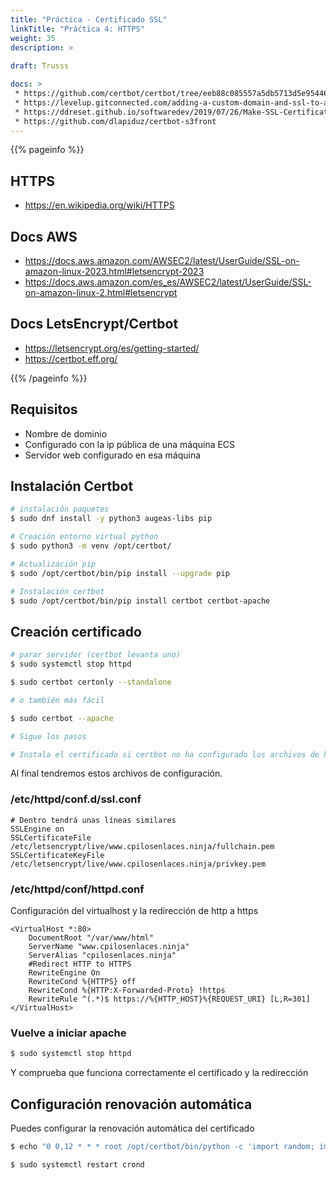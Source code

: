 ```yaml
---
title: "Práctica - Certificado SSL"
linkTitle: "Práćtica 4: HTTPS"
weight: 35
description: >
   
draft: Trusss

docs: >
 * https://github.com/certbot/certbot/tree/eeb88c085557a5db5713d5e95446d4a0a932b7ca/certbot-dns-route53
 * https://levelup.gitconnected.com/adding-a-custom-domain-and-ssl-to-aws-ec2-a2eca296facd
 * https://ddreset.github.io/softwaredev/2019/07/26/Make-SSL-Certificate-for-AWS-S3-Website-with-Let%27s-Encrypt-and-Auto-Renew-It.html
 * https://github.com/dlapiduz/certbot-s3front
---
```


{{% pageinfo %}}
## HTTPS
* https://en.wikipedia.org/wiki/HTTPS

## Docs AWS
* https://docs.aws.amazon.com/AWSEC2/latest/UserGuide/SSL-on-amazon-linux-2023.html#letsencrypt-2023
* https://docs.aws.amazon.com/es_es/AWSEC2/latest/UserGuide/SSL-on-amazon-linux-2.html#letsencrypt

## Docs LetsEncrypt/Certbot
* https://letsencrypt.org/es/getting-started/
* https://certbot.eff.org/

{{% /pageinfo %}}

## Requisitos
* Nombre de dominio
* Configurado con la ip pública de una máquina ECS 
* Servidor web configurado en esa máquina

## Instalación Certbot

```bash
# instalación paquetes
$ sudo dnf install -y python3 augeas-libs pip

# Creación entorno virtual python
$ sudo python3 -m venv /opt/certbot/

# Actualización pip 
$ sudo /opt/certbot/bin/pip install --upgrade pip

# Instalación certbot
$ sudo /opt/certbot/bin/pip install certbot certbot-apache
```

## Creación certificado

```bash
# parar servidor (certbot levanta uno)
$ sudo systemctl stop httpd

$ sudo certbot certonly --standalone

# o también más fácil

$ sudo certbot --apache

# Sigue los pasos

# Instala el certificado si certbot no ha configurado los archivos de httpd
```

Al final tendremos estos archivos de configuración.

###  /etc/httpd/conf.d/ssl.conf 

```apacheconf
# Dentro tendrá unas líneas similares
SSLEngine on
SSLCertificateFile /etc/letsencrypt/live/www.cpilosenlaces.ninja/fullchain.pem
SSLCertificateKeyFile  /etc/letsencrypt/live/www.cpilosenlaces.ninja/privkey.pem
```

### /etc/httpd/conf/httpd.conf 
Configuración del virtualhost y la redirección de http a https

```apacheconf
<VirtualHost *:80>
    DocumentRoot "/var/www/html"
    ServerName "www.cpilosenlaces.ninja"
    ServerAlias "cpilosenlaces.ninja"
    #Redirect HTTP to HTTPS
    RewriteEngine On 
    RewriteCond %{HTTPS} off
    RewriteCond %{HTTP:X-Forwarded-Proto} !https 
    RewriteRule ^(.*)$ https://%{HTTP_HOST}%{REQUEST_URI} [L,R=301]
</VirtualHost>
```
### Vuelve a iniciar apache

```bash
$ sudo systemctl stop httpd
```
Y comprueba que funciona correctamente el certificado y la redirección

## Configuración renovación automática
Puedes configurar la renovación automática del certificado

```bash
$ echo "0 0,12 * * * root /opt/certbot/bin/python -c 'import random; import time; time.sleep(random.random() * 3600)' && sudo certbot renew -q" | sudo tee -a /etc/crontab > /dev/null

$ sudo systemctl restart crond
```

